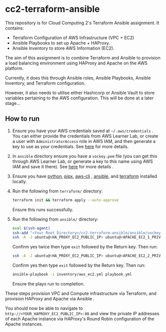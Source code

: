 # cc2-terraform-ansible

This repository is for Cloud Computing 2's Terraform Ansible assignment. It contains:

+ Terraform Configuration of AWS Infrastructure (VPC + EC2)
+ Ansible Playbooks to set up Apache + HAProxy.
+ Ansible Inventory to store AWS Information (EC2). 

The aim of this assignment is to combine Terraform and Ansible to provision a load balancing environment using HAProxy and Apache on the AWS platform. 

Currently, it does this through Ansible roles, Ansible Playbooks, Ansible Inventory, and Terraform configuration. 

However, it also needs to utilise either Hashicorp or Ansible Vault to store variables pertaining to the AWS configuration. This will be done at a later stage...

## How to run

1. Ensure you have your AWS credentials saved at `~/.aws/credentials` . You can either provide the credentials from AWS Learner Lab, or create a user with `AdministratorAccess` role in AWS IAM, and then generate a key to use as your credentials. See [here](https://repost.aws/knowledge-center/create-access-key) for more details.

2. In `ansible` directory ensure you have a `vockey.pem` file (you can get this through AWS Learner Lab, or generate a key to this name using AWS IAM and save it there). See [here](https://docs.aws.amazon.com/AWSEC2/latest/UserGuide/create-key-pairs.html#having-ec2-create-your-key-pair) for more details .

3. Ensure you have [python](https://www.python.org/downloads/), [pipx](https://pipx.pypa.io/stable/installation/#installing-pipx), [aws-cli](https://docs.aws.amazon.com/cli/latest/userguide/getting-started-install.html#getting-started-install-instructions) , [ansible](https://docs.ansible.com/ansible/latest/installation_guide/intro_installation.html#pipx-install), and [terraform](https://developer.hashicorp.com/terraform/tutorials/aws-get-started/install-cli#install-terraform) installed locally. 

4. Run the following from `terraform/` directory:
    ```bash
    terraform init && terraform apply --auto-approve
    ```
    Ensure this runs successfully.

5. Run the following from `ansible/` directory:
    ```bash
    eval $(ssh-agent)
    ssh-add "<Your Root Directory>/cc2-terraform-ansible/ansible/vockey.pem"
    ssh -A -J ubuntu@<HA_PROXY_EC2_PUBLIC_IP> ubuntu@<APACHE_EC2_1_PRIVATE_IP>
    ```
    Confirm yes twice then type `exit` followed by the Return key. Then run:
    ```bash
    ssh -A -J ubuntu@<HA_PROXY_EC2_PUBLIC_IP> ubuntu@<APACHE_EC2_2_PRIVATE_IP>
    ```
    Confirm yes then type `exit` followed by the Return key. Then run:
    ```bash
    ansible-playbook -i inventory/aws_ec2.yml playbook.yml
    ```
    Ensure the plays run to completion. 

These steps provision VPC and Compute infrastructure via Terraform, and provision HAProxy and Apache via Ansible . 

You should now be able to navigate to `http://<YOUR_HAPROXY_EC2_PUBLIC_IP>:80` and view the private IP addresses of each Apache instance via HAProxy's Round Robin configuration of the Apache instances. 
